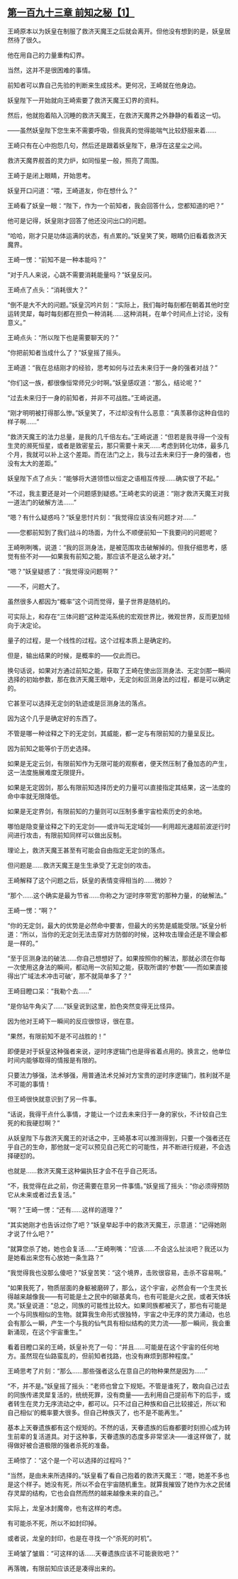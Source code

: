 ## [第一百九十三章 前知之秘【1】](https://www.xxbiquge.com/11_11207/9243960.html)


  王崎原本以为妖皇在制服了救济天魔王之后就会离开。但他没有想到的是，妖皇居然待了很久。

  他在用自己的力量重构幻界。

  当然，这并不是很困难的事情。

  前知者可以靠自己先验的判断来生成技术。更何况，王崎就在他身边。

  妖皇陛下一开始就向王崎索要了救济天魔王幻界的资料。

  然后，他就抱着陷入沉睡的救济天魔王，在救济天魔界之外静静的看着这一切。

  ——虽然妖皇陛下您生来不需要呼吸，但我真的觉得能喘气比较舒服来着……

  王崎只有在心中抱怨几句，然后还是跟着妖皇陛下，悬浮在这星尘之间。

  救济天魔界舰首的灵力炉，如同恒星一般，照亮了周围。

  王崎于是闭上眼睛，开始思考。

  妖皇开口问道：“喂，王崎道友，你在想什么？”

  王崎看了妖皇一眼：“陛下，作为一个前知者，我会回答什么，您都知道的吧？”

  他可是记得，妖皇刚才回答了他还没问出口的问题。

  “哈哈，刚才只是功体运满的状态，有点累的。”妖皇笑了笑，眼睛仍旧看着救济天魔界。

  王崎一愣：“前知不是一种本能吗？”

  “对于凡人来说，心跳不需要消耗能量吗？”妖皇反问。

  王崎点了点头：“消耗很大？”

  “倒不是大不大的问题。”妖皇沉吟片刻：“实际上，我们每时每刻都在朝着其他时空运转灵犀，每时每刻都在担负一种消耗……这种消耗，在单个时间点上讨论，没有意义。”

  王崎点头：“所以陛下也是需要聊天的？”

  “你把前知者当成什么了？”妖皇摇了摇头。

  王崎道：“我在总结刚才的经验，思考如何与过去未来归于一身的强者对战？”

  “你们这一族，都很像恒常师兄少时啊。”妖皇感叹道：“那么，结论呢？”

  “过去未来归于一身的前知者，并非不可战胜。”王崎说道。

  “刚才明明被打得那么惨。”妖皇笑了，不过却没有什么恶意：“真羡慕你这种自信的样子啊……”

  “救济天魔王的法力总量，是我的几千倍左右。”王崎说道：“但若是我寻得一个没有生灵的濒死恒星，或者是致密星云，那只需要十来天……考虑到转化功体，最多几个月，我就可以补上这个差距。而在法门之上，我与过去未来归于一身的强者，也没有太大的差距。”

  妖皇陛下点了点头：“能够将大道领悟以恒定之语相互传授……确实很了不起。”

  “不过，我主要还是对一个问题感到疑惑。”王崎老实的说道：“刚才救济天魔王对我一道法门的破解方法……”

  “嗯？有什么疑惑吗？”妖皇思忖片刻：“我觉得应该没有问题才对……”

  ——您都前知到了我们战斗的场面，为什么不顺便前知一下我要问的问题呢？

  王崎咧咧嘴，说道：“我的叵测身法，是被范围攻击破解掉的。但我仔细思考，感觉有些不对——如果我有前知之能，那应该不是这么破才对。”

  “嗯？”妖皇疑惑了：“我觉得没问题啊？”

  ——不，问题大了。

  虽然很多人都因为“概率”这个词而觉得，量子世界是随机的。

  可实际上，和存在“三体问题”这种混沌系统的宏观世界比，微观世界，反而更加倾向于决定论。

  量子的过程，是一个线性的过程。这个过程本质上是确定的。

  但是，输出结果的时候，是概率的——仅此而已。

  换句话说，如果对方通过前知之能，获取了王崎在使出叵测身法、无定剑那一瞬间选择的初始参数，那在救济天魔王眼中，无定剑和叵测身法的过程，都是可以确定的。

  它甚至可以选择无定剑的轨迹或是叵测身法的落点。

  因为这个几乎是确定好的东西了。

  不管是哪一种诠释之下的无定剑，其威能，都一定与有限前知的力量呈反比。

  因为前知之能等价于历史选择。

  如果是无定云剑，有限前知作为无限可能的观察者，便天然压制了叠加态的产生，这一法度施展难度无限提升。

  如果是无定因剑，那么有限前知选择历史的力量可以直接指定其结果，这一法度的命中率就无限降低。

  如果是无定界剑，有限前知的力量则可以压制多重宇宙检索历史的余地。

  哪怕是隐变量诠释之下的无定剑——或许叫无定域剑——利用超光速超前波逆行时间进行攻击，有限前知同样可以做出反制。

  理论上，救济天魔王甚至有可能会自由指定无定剑的落点。

  但问题是……救济天魔王是生生承受了无定剑的攻击。

  王崎解释了这个问题之后，妖皇的表情变得相当的……微妙？

  “那个……这个确实是最为节省……你称之为‘逆时序带宽’的那种力量，的破解法。”

  王崎一愣：“啊？”

  “你的无定剑，最大的优势是必然命中要害，但最大的劣势是威能受限。”妖皇分析道：“所以，当你的无定剑无法击穿对方防御的时候，这种攻击理会还是不理会都是一样的。”

  “至于叵测身法的破法……你自己想想好了。如果按照你的解法，那就必须在你每一次使用这身法的瞬间，都动用一次前知之能，获取所谓的‘参数’——而如果直接得出‘广域法术冲击可破’，那不就简单多了？”

  王崎目瞪口呆：“我勒个去……”

  “是你钻牛角尖了……”妖皇说到这里，脸色突然变得无比怪异。

  因为他对王崎下一瞬间的反应很惊讶，很在意。

  “果然，有限前知不是不可战胜的！”

  即便是对于妖皇这种强者来说，逆时序逻辑门也是得省着点用的。换言之，他单位时间内能够取得的情报是有限的。

  只要法力够强，法术够强，用普通法术兑掉对方宝贵的逆时序逻辑门，胜利就不是不可能的事情！

  但王崎很快就意识到了另一件事。

  “话说，我得干点什么事情，才能让一个过去未来归于一身的家伙，不计较自己生死的和我硬怼啊？”

  从妖皇陛下与救济天魔王的对话之中，王崎基本可以推测得到，只要一个强者还在乎自己的生命，那他就一定可以预见自己死亡的可能性，并不断进行规避，不会选择硬怼的。

  也就是……救济天魔王这种偏执狂才会不在乎自己死活。

  “不，我觉得在此之前，你还需要在意另一件事情。”妖皇摇了摇头：“你必须得预防它从未来或者过去复活。”

  “啊？”王崎一愣：“还有……这样的道理？”

  “其实她刚才也告诉过你了吧？”妖皇举起手中的救济天魔王，示意道：“记得她刚才说了什么吧？”

  “就算您杀了她，她也会复活……”王崎咧嘴：“应该……不会这么扯淡吧？我还以为是她看出来您有心放她一条生路？”

  “我觉得我也没那么傻吧？”妖皇苦笑：“这个境界，击败很容易，击杀不容易啊。”

  “如果我死了，物质层面的身躯被磨碎了，那么，这个宇宙，必然会有一个生灵长得越来越像我——有可能是土之民中的碳基禽鸟，也有可能是火之民，或者天体妖灵。”妖皇说道：“总之，同族的可能性比较大。如果同族都被灭了，那也有可能是一个与同族相似的生物。就算我生命形式很独特，宇宙之中无序的灵力涌动，也总会有那么一瞬，产生一个与我的仙气具有相似结构的灵力流——那一瞬间，我会重新涌现，在这个宇宙重生。”

  看着目瞪口呆的王崎，妖皇补充了一句：“并且……可能是在这个宇宙的任何地方。虽然现在仙路蛮乱的，但前知者找路，也没有麻烦到那种程度。”

  王崎思考了片刻：“那么……那些强者这么在意自己的物种果然是因为……”

  “不，并不是。”妖皇摇了摇头：“老师也曾立下规矩。不管是谁死了，敢向自己过去的同族传递灵犀复活的，统统死罪，没有商量——去利用自己提前布下的后手，或者转生在灵力无序流动之中，都可以。只不过自己种族和自己比较接近，所以‘和自己相似’的概率要大很多。但自己种族灭了，也不是不能再生。”

  基本上天眷遗族都有这个规矩的。不然的话，天眷遗族的后裔都要时刻担心成为转生前辈的复活道具。对于这种事，天眷遗族的态度多非常坚决——谁这样做了，就得做好被合道极限的强者杀死的准备。

  王崎惊了：“这个是一个可以选择的过程吗？”

  “当然，是由未来所选择的。”妖皇看了看自己抱着的救济天魔王：“嗯，她差不多也是这个样子。她没有死，所以不会在宇宙随机重生。就算我摧毁了她作为水之民储存灵犀的结构，它也会自然而然的越来越像未来的自己。”

  实际上，龙皇冰封魔帝，也有这样的考虑。

  有可能杀不死，所以不如封印掉。

  或者说，龙皇的封印，也是在寻找一个“杀死的时机”。

  王崎皱了皱眉：“可这样的话……天眷遗族应该不可能衰败吧？”

  再落魄，有限前知应该还是凑得出来的。

